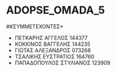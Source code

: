 # ADOPSE_OMADA_5

##ΣΥΜΜΕΤΕΧΟΝΤΕΣ*

 - ΠΕΤΚΑΡΗΣ ΑΓΓΕΛΟΣ 144377
 - ΚΟΚΚΙΝΟΣ ΒΑΓΓΕΛΗΣ 144235
 - ΓΙΩΤΑΣ ΑΛΕΞΑΝΔΡΟΣ 073268
 - ΤΣΑΛΙΚΗΣ ΕΥΣΤΡΑΤΙΟΣ  164760
 - ΠΑΠΑΔΟΠΟΥΛΟΣ ΣΤΥΛΙΑΝΟΣ 123909






